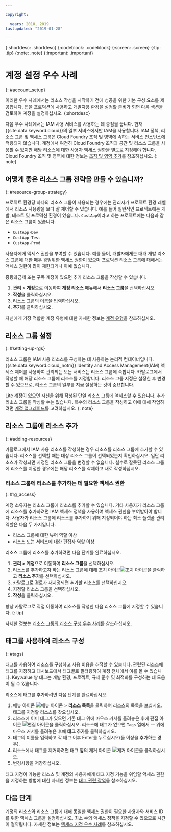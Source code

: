 ```yaml
---

copyright:

  years: 2018, 2019
lastupdated: "2019-01-28"

---
```


{:shortdesc: .shortdesc}
{:codeblock: .codeblock}
{:screen: .screen}
{:tip: .tip}
{:note: .note}
{:important: .important}


# 계정 설정 우수 사례
{: #account_setup}

이러한 우수 사례에서는 리소스 작성을 시작하기 전에 성공을 위한 기본 구성 요소를 제공합니다. 앱을 프로덕션에 사용하고 개발자용 환경을 설정할 준비가 되면 다음 섹션을 검토하여 계정을 설정하십시오.
{:shortdesc}

다음 우수 사례에서는 IAM 사용 서비스를 사용하는 데 중점을 둡니다. 현재 {{site.data.keyword.cloud}}의 일부 서비스에서만 IAM을 사용합니다. IAM 정책, 리소스 그룹 및 액세스 그룹은 Cloud Foundry 조직 및 영역에 속하는 서비스 인스턴스에 적용되지 않습니다. 계정에서 여전히 Cloud Foundry 조직과 공간 및 리소스 그룹을 사용할 수 있지만 해당 리소스에 대한 사용자 액세스 권한을 별도로 지정해야 합니다. Cloud Foundry 조직 및 영역에 대한 정보는 [조직 및 영역 추가](/docs/account?topic=account-orgsspacesusers)를 참조하십시오.
{: note}

## 어떻게 좋은 리소스 그룹 전략을 만들 수 있습니까?
{: #resource-group-strategy}

프로젝트 환경당 하나의 리소스 그룹이 사용되는 경우에는 관리자가 프로젝트 환경 레벨에서 리소스 사용량을 보다 잘 제어할 수 있습니다. 예를 들어 일반적인 프로젝트에는 개발, 테스트 및 프로덕션 환경이 있습니다. `CustApp`이라고 하는 프로젝트에는 다음과 같은 리소스 그룹이 있습니다.

* `CustApp-Dev`
* `CustApp-Test`
* `CustApp-Prod`

사용자에게 액세스 권한을 부여할 수 있습니다. 예를 들어, 개발자에게는 대개 개발 리소스 그룹에 대한 매우 광범위한 액세스 권한이 있으며 프로덕션 리소스 그룹에 대해서는 액세스 권한이 많이 제한되거나 아예 없습니다.

종량과금제 또는 구독 계정이 있으면 추기 리소스 그룹을 작성할 수 있습니다.

1. **관리** > **계정**으로 이동하여 **계정 리소스** 메뉴에서 **리소스 그룹**을 선택하십시오.
3. **작성**을 클릭하십시오.
4. 리소스 그룹의 이름을 입력하십시오.
5. **추가**를 클릭하십시오.

자신에게 가장 적합한 계정 유형에 대한 자세한 정보는 [계정 유형](/docs/account?topic=account-accounts)을 참조하십시오.


## 리소스 그룹 설정
{: #setting-up-rgs}

리소스 그룹은 IAM 사용 리소스를 구성하는 데 사용하는 논리적 컨테이너입니다. {{site.data.keyword.cloud_notm}} Identity and Access Management(IAM) 액세스 제어를 사용하여 관리되는 모든 서비스는 리소스 그룹에 속합니다. 카탈로그에서 작성할 때 해당 리소스 그룹에 리소스를 지정합니다. 리소스 그룹 지정은 설정한 후 변경할 수 있으므로, 리소스 그룹의 일부를 지금 설정하는 것이 중요합니다.

Lite 계정이 있으면 자신을 위해 작성된 단일 리소스 그룹에 액세스할 수 있습니다. 추가 리소스 그룹을 작성할 수는 없습니다. 복수의 리소스 그룹을 작성하고 이에 대해 작업하려면 [계정 업그레이드](/docs/account?topic=account-changeacct#changeacct)를 고려하십시오.
{: note}


## 리소스 그룹에 리소스 추가
{: #adding-resources}

카탈로그에서 IAM 사용 리소스를 작성하는 경우 리소스를 리소스 그룹에 추가할 수 있습니다. 리소스를 선택할 때는 대상 리소스 그룹이 선택되었는지 확인하십시오. 일단 리소스가 작성되면 지정된 리소스 그룹을 변경할 수 없습니다. 실수로 잘못된 리소스 그룹에 리소스를 지정한 경우에는 해당 리소스를 삭제하고 새로 작성하십시오.

### 리소스 그룹에 리소스를 추가하는 데 필요한 액세스 권한
{: #rg_access}

계정 소유자는 리소스 그룹에 리소스를 추가할 수 있습니다. 기타 사용자가 리소스 그룹에 리소스를 추가하려면 IAM 액세스 정책을 사용하여 액세스 권한을 부여받아야 합니다. 사용자가 리소스 그룹에 리소스를 추가하기 위해 지정되어야 하는 최소 플랫폼 관리 역할은 다음 두 가지입니다.

* 리소스 그룹에 대한 뷰어 역할 이상
* 리소스 또는 서비스에 대한 편집자 역할 이상

리소스 그룹에 리소스를 추가하려면 다음 단계를 완료하십시오.

1. **관리 > 계정**으로 이동하여 **리소스 그룹**을 선택하십시오.
2. 리소스를 추가하고자 하는 리소스 그룹에 대해 조치 아이콘![조치 아이콘](../icons/action-menu-icon.svg)을 클릭하고 **리소스 추가**를 선택하십시오.
3. 카탈로그로 경로가 재지정되면 추가할 리소스를 선택하십시오.
4. 지정할 리소스 그룹을 선택하십시오.
5. **작성**을 클릭하십시오.

항상 카탈로그로 직접 이동하여 리소스를 작성한 다음 리소스 그룹에 지정할 수 있습니다.
{: tip}

자세한 정보는 [리소스 그룹의 리소스 구성 우수 사례](/docs/resources?topic=resources-bp_resourcegroups)를 참조하십시오.


## 태그를 사용하여 리소스 구성
{: #tags}

태그를 사용하여 리소스를 구성하고 사용 비용을 추적할 수 있습니다. 관련된 리소스에 태그를 지정하고 대시보드에서 태그별로 필터링하여 계정 전체에서 이를 볼 수 있습니다. Key:value 쌍 태그는 개발 환경, 프로젝트, 규제 준수 및 최적화를 구성하는 데 도움이 될 수 있습니다.

리소스에 태그를 추가하려면 다음 단계를 완료하십시오.

1. 메뉴 아이콘 ![메뉴 아이콘](../icons/icon_hamburger.svg) > **리소스 목록**을 클릭하여 리소스의 목록을 보십시오. 태그를 지정할 리소스를 찾으십시오.
2. 리소스에 이미 태그가 있으면 기존 태그 위에 마우스 커서를 올려놓은 후에 편집 아이콘 ![편집 아이콘](../icons/edit-tagging.svg)을 클릭하십시오. 리소스에 태그가 없으면 `Tags` 열에서 **--** 위에 마우스 커서를 올려놓은 후에 **태그 추가**를 클릭하십시오.
3. 태그의 이름을 입력하고 각 태그 이후 Enter를 누르십시오(둘 이상을 추가하는 경우).
4. 리소스에서 태그를 제거하려면 태그 옆의 제거 아이콘 ![제거 아이콘](../icons/close-tagging.svg)을 클릭하십시오.
5. 변경사항을 저장하십시오.

태그 지정이 가능한 리소스 및 계정의 사용자에게 태그 지정 기능을 위임할 액세스 권한을 지정하는 방법에 대한 자세한 정보는 [태그 관련 작업](/docs/resources?topic=resources-tag)을 참조하십시오.


## 다음 단계

계정의 리소스와 리소스 그룹에 대해 동일한 액세스 권한이 필요한 사용자와 서비스 ID를 위한 액세스 그룹을 설정하십시오. 최소 수의 액세스 정책을 지정할 수 있으므로 시간이 절약됩니다. 자세한 정보는 [액세스 지정 우수 사례](/docs/iam?topic=iam-cfaccess)를 참조하십시오.
